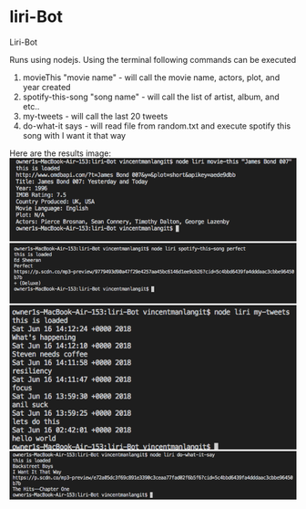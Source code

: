# liri-Bot

Liri-Bot

Runs using nodejs.  Using the terminal following commands can be executed
1) movieThis "movie name"  - will call the movie name, actors, plot, and year created
2) spotify-this-song "song name"  - will call the list of artist, album, and etc..
3) my-tweets - will call the last 20 tweets
4) do-what-it says - will read file from random.txt and execute spotify this song with I want it that way

Here are the results image:
![alt text](./movieThis.png)
![alt text](./spotify-this-song.png)
![alt text](./My-tweets.png)
![alt text](./doWhatItSays.png)
